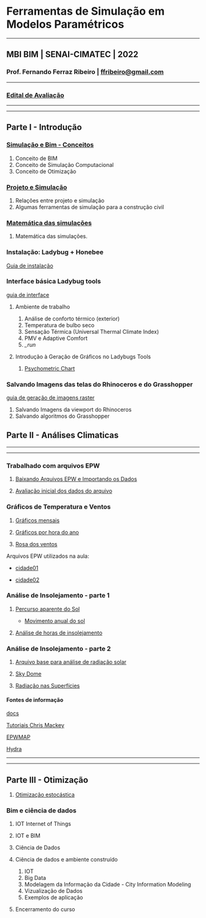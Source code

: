 # Ferramentas de Simulação em Modelos Paramétricos

_______

## MBI BIM | SENAI-CIMATEC | 2022

### Prof. Fernando Ferraz Ribeiro | ffribeiro@gmail.com

_______

### [Edital de Avaliação](./edital/edital_01.md)

_______
_______

## Parte I - Introdução


### [Simulação e Bim - Conceitos](./Conceitos/conceitos.md)

1. Conceito de BIM
1. Conceito de Simulação Computacional
1. Conceito de Otimização

### [Projeto e Simulação](./Conceitos/proj_simula.md)

1. Relações entre projeto e simulação
1. Algumas ferramentas de simulação para a construção civil 



### [Matemática das simulações](./Conceitos/math_sim.md)

1. Matemática das simulações.

### Instalação: Ladybug + Honebee

[Guia de instalação](./instala_130/instala.md)


### Interface básica Ladybug tools

[guia de interface](./interface_basica/interface_basica.md)

1. Ambiente de trabalho

    1. Análise de conforto térmico (exterior)
    1. Temperatura de bulbo seco
    1. Sensação Térmica (Universal Thermal Climate Index)
    1. PMV e Adaptive Comfort
    1. *_run*

1. Introdução à Geração de Gráficos no Ladybugs Tools
   
   1. [Psychometric Chart](./psychometric/psychart.md)
   

   
   
### Salvando Imagens das telas do Rhinoceros e do Grasshopper

[guia de geração de imagens raster](./print_view/print_de_viewport.md)
1. Salvando Imagens da viewport do Rhinoceros
1. Salvando algoritmos do Grasshopper

## Parte II - Análises Climaticas

_______
_______

### Trabalhado com arquivos EPW


1. [Baixando Arquivos EPW e Importando os Dados](./epw_arq/ladybug_epw.md)

1. [Avaliação inicial dos dados do arquivo](./epw_arq/epw_avaliando.md)


### Gráficos de Temperatura e Ventos

1. [Gráficos mensais](./m_chart/month_chart.md)

2. [Gráficos por hora do ano](./hourly/hourly_chart.md)

3. [Rosa dos ventos](./wind_rose/Rosa_dos_ventos.md)



Arquivos EPW utilizados na aula:

 - [cidade01](./epw_arq_exemplos/BRA_BA_Salvador.866780_INMET.zip)

 - [cidade02](epw_arq_exemplos/BRA_SC_Chapeco.838830_TMYx.zip)

### Análise de Insolejamento - parte 1

1. [Percurso aparente do Sol](./sunpath/Percurso_aparente_do_Sol.md)

    * [Movimento anual do sol](http://www.if.ufrgs.br/fis02001/aulas/aula_movsol.htm)

1. [Análise de horas de insolejamento](./sunpath/Analise_horas_de_sol.md)


### Análise de Insolejamento - parte 2

1. [Arquivo base para análise de radiação solar](./radiation/radiation.md)

1. [Sky Dome](./radiation/skydome.md)


2. [Radiação nas Superfícies](./radiation/rad_surf.md)

 

#### Fontes de informação

[docs](https://docs.ladybug.tools/ladybug-primer/#installation)

[Tutoriais Chris Mackey](https://www.youtube.com/playlist?list=PLruLh1AdY-Sho45_D4BV1HKcIz7oVmZ8v)

[EPWMAP](https://www.ladybug.tools/epwmap/)

[Hydra](https://hydrashare.github.io/hydra/)

_______
_______

## Parte III - Otimização

 1. [Otimização estocástica](./galapagos_lb/otimiza.md)

### Bim e ciência de dados


1. IOT Internet of Things

1. IOT e BIM

1. Ciência de Dados

1. Ciência de dados e ambiente construído

    1. IOT
    1. Big Data
    1. Modelagem da Informação da Cidade - City Information Modeling
    1. Vizualização de Dados
    1. Exemplos de aplicação

1. Encerramento do curso
